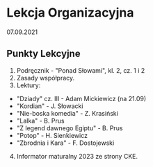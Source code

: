 # Lekcja Organizacyjna

07.09.2021

## Punkty Lekcyjne

1. Podręcznik - "Ponad Słowami", kl. 2, cz. 1 i 2
2. Zasady współpracy.
3. Lektury:

- "Dziady" cz. III - Adam Mickiewicz (na 21.09)
- "Kordian" - J. Słowacki
- "Nie-boska komedia" - Z. Krasiński
- "Lalka" - B. Prus
- "Z legend dawnego Egiptu" - B. Prus
- "Potop" - H. Sienkiewicz
- "Zbrodnia i Kara" - F. Dostojewski

4. Informator maturalny 2023 ze strony CKE.
